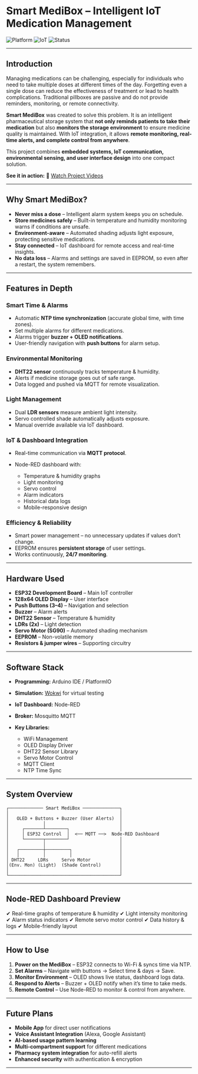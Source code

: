 #  Smart MediBox – Intelligent IoT Medication Management

![Platform](https://img.shields.io/badge/Platform-ESP32-blue)
![IoT](https://img.shields.io/badge/IoT-MQTT%20%7C%20Node--RED-green)
![Status](https://img.shields.io/badge/Status-Active-success)

---

##  Introduction

Managing medications can be challenging, especially for individuals who need to take multiple doses at different times of the day. Forgetting even a single dose can reduce the effectiveness of treatment or lead to health complications. Traditional pillboxes are passive and do not provide reminders, monitoring, or remote connectivity.

**Smart MediBox** was created to solve this problem. It is an intelligent pharmaceutical storage system that **not only reminds patients to take their medication** but also **monitors the storage environment** to ensure medicine quality is maintained. With IoT integration, it allows **remote monitoring, real-time alerts, and complete control from anywhere**.

This project combines **embedded systems, IoT communication, environmental sensing, and user interface design** into one compact solution.

 **See it in action:** 🎥 [Watch Project Videos](https://drive.google.com/drive/folders/1JH7f_IJpU5T4b4XAAQsOsxm_KyHcqEqf?usp=drive_link)


---

##  Why Smart MediBox?

*  **Never miss a dose** – Intelligent alarm system keeps you on schedule.
*  **Store medicines safely** – Built-in temperature and humidity monitoring warns if conditions are unsafe.
*  **Environment-aware** – Automated shading adjusts light exposure, protecting sensitive medications.
*  **Stay connected** – IoT dashboard for remote access and real-time insights.
*  **No data loss** – Alarms and settings are saved in EEPROM, so even after a restart, the system remembers.

---

##  Features in Depth

###  Smart Time & Alarms

* Automatic **NTP time synchronization** (accurate global time, with time zones).
* Set multiple alarms for different medications.
* Alarms trigger **buzzer + OLED notifications**.
* User-friendly navigation with **push buttons** for alarm setup.

###  Environmental Monitoring

* **DHT22 sensor** continuously tracks temperature & humidity.
* Alerts if medicine storage goes out of safe range.
* Data logged and pushed via MQTT for remote visualization.

###  Light Management

* Dual **LDR sensors** measure ambient light intensity.
* Servo controlled shade automatically adjusts exposure.
* Manual override available via IoT dashboard.

###  IoT & Dashboard Integration

* Real-time communication via **MQTT protocol**.
* Node-RED dashboard with:

  *  Temperature & humidity graphs
  *  Light monitoring
  *  Servo control
  *  Alarm indicators
  *  Historical data logs
  *  Mobile-responsive design

###  Efficiency & Reliability

* Smart power management – no unnecessary updates if values don’t change.
* EEPROM ensures **persistent storage** of user settings.
* Works continuously, **24/7 monitoring**.

---

##  Hardware Used

* **ESP32 Development Board** – Main IoT controller
* **128x64 OLED Display** – User interface
* **Push Buttons (3–4)** – Navigation and selection
* **Buzzer** – Alarm alerts
* **DHT22 Sensor** – Temperature & humidity
* **LDRs (2x)** – Light detection
* **Servo Motor (SG90)** – Automated shading mechanism
* **EEPROM** – Non-volatile memory
* **Resistors & jumper wires** – Supporting circuitry

---

##  Software Stack

* **Programming:** Arduino IDE / PlatformIO
* **Simulation:** [Wokwi](https://wokwi.com/) for virtual testing
* **IoT Dashboard:** Node-RED
* **Broker:** Mosquitto MQTT
* **Key Libraries:**

  * WiFi Management
  * OLED Display Driver
  * DHT22 Sensor Library
  * Servo Motor Control
  * MQTT Client
  * NTP Time Sync

---

##  System Overview

```
┌───────────── Smart MediBox ──────────────┐
│                                          │
│   OLED + Buttons + Buzzer (User Alerts)  │
│             │                            │
│     ┌───────┴────────┐                   │
│     │ ESP32 Control  │  <── MQTT ──>  Node-RED Dashboard
│     └───────┬────────┘                   │
│             │                            │
│   ┌─────────┼─────────┐                  │
│   │         │         │                  │
│ DHT22     LDRs     Servo Motor           │
│(Env. Mon) (Light)  (Shade Control)       │
│                                          │
└──────────────────────────────────────────┘
```

---

##  Node-RED Dashboard Preview

✔ Real-time graphs of temperature & humidity
✔ Light intensity monitoring
✔ Alarm status indicators
✔ Remote servo motor control
✔ Data history & logs
✔ Mobile-friendly layout

---

##  How to Use

1. **Power on the MediBox** – ESP32 connects to Wi-Fi & syncs time via NTP.
2. **Set Alarms** – Navigate with buttons → Select time & days → Save.
3. **Monitor Environment** – OLED shows live status, dashboard logs data.
4. **Respond to Alerts** – Buzzer + OLED notify when it’s time to take meds.
5. **Remote Control** – Use Node-RED to monitor & control from anywhere.

---

##  Future Plans

*  **Mobile App** for direct user notifications
*  **Voice Assistant Integration** (Alexa, Google Assistant)
*  **AI-based usage pattern learning**
*  **Multi-compartment support** for different medications
*  **Pharmacy system integration** for auto-refill alerts
*  **Enhanced security** with authentication & encryption

---


